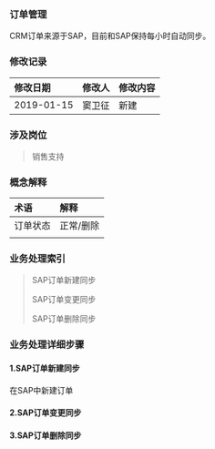 ### 订单管理

CRM订单来源于SAP，目前和SAP保持每小时自动同步。

### 修改记录

| 修改日期 | 修改人 | 修改内容 |
| :--- | :--- | :--- |
| 2019-01-15 | 窦卫征 | 新建 |

### 涉及岗位

> 销售支持

### 概念解释

| 术语 | 解释 |
| :--- | :--- |
| 订单状态 | 正常/删除 |
|  |  |

### 业务处理索引

> SAP订单新建同步
>
> SAP订单变更同步
>
> SAP订单删除同步

### 业务处理详细步骤

#### 1.SAP订单新建同步

在SAP中新建订单

#### 2.SAP订单变更同步

#### 3.SAP订单删除同步



